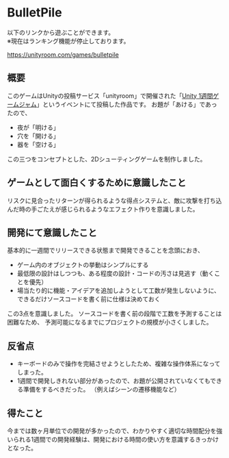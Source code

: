 # BulletPile

以下のリンクから遊ぶことができます。<br>※現在はランキング機能が停止しております。

https://unityroom.com/games/bulletpile

## 概要  

このゲームはUnityの投稿サービス「unityroom」で開催された「[Unity 1週間ゲームジャム](https://unityroom.com/unity1weeks/18)」というイベントにて投稿した作品です。
お題が「あける」であったので、

- 夜が「明ける」
- 穴を「開ける」
- 器を「空ける」

この三つをコンセプトとした、2Dシューティングゲームを制作しました。

## ゲームとして面白くするために意識したこと

リスクに見合ったリターンが得られるような得点システムと、敵に攻撃を打ち込んだ時の手ごたえが感じられるようなエフェクト作りを意識しました。


## 開発にて意識したこと

基本的に一週間でリリースできる状態まで開発できることを念頭におき、
- ゲーム内のオブジェクトの挙動はシンプルにする
- 最低限の設計はしつつも、ある程度の設計・コードの汚さは見逃す（動くことを優先）
- 場当たり的に機能・アイデアを追加しようとして工数が発生しないように、
    <br>できるだけソースコードを書く前に仕様は決めておく

この3点を意識しました。
ソースコードを書く前の段階で工数を予測することは困難なため、
予測可能になるまでにプロジェクトの規模が小さくしました。


## 反省点

- キーボードのみで操作を完結させようとしたため、複雑な操作体系になってしまった。
- 1週間で開発しきれない部分があったので、お題が公開されていなくてもできる準備をするべきだった。
（例えばシーンの遷移機能など）

## 得たこと
今までは数ヶ月単位での開発が多かったので、わかりやすく適切な時間配分を強いられる1週間での開発経験は、開発における時間の使い方を意識するきっかけとなった。